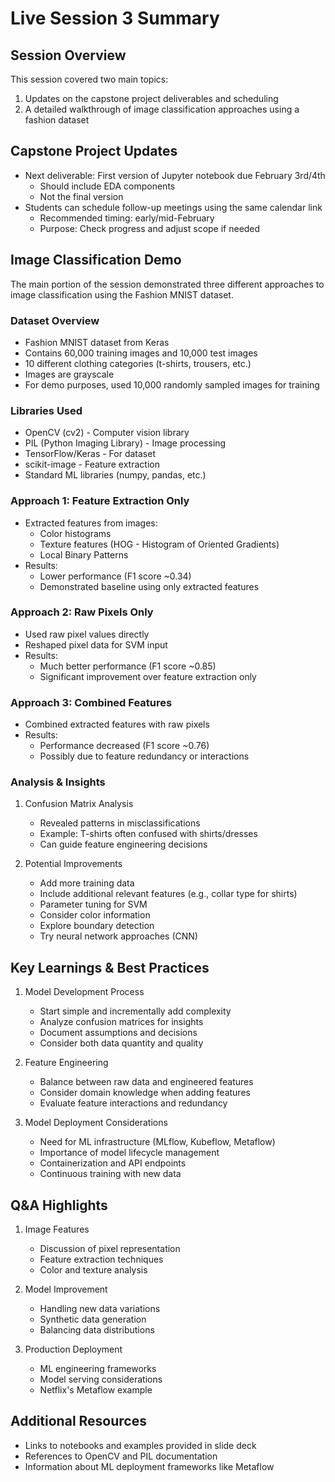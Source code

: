 # Live Session 3 Summary

## Session Overview
This session covered two main topics:
1. Updates on the capstone project deliverables and scheduling
2. A detailed walkthrough of image classification approaches using a fashion dataset

## Capstone Project Updates
- Next deliverable: First version of Jupyter notebook due February 3rd/4th
  - Should include EDA components
  - Not the final version
- Students can schedule follow-up meetings using the same calendar link
  - Recommended timing: early/mid-February
  - Purpose: Check progress and adjust scope if needed

## Image Classification Demo
The main portion of the session demonstrated three different approaches to image classification using the Fashion MNIST dataset.

### Dataset Overview
- Fashion MNIST dataset from Keras
- Contains 60,000 training images and 10,000 test images
- 10 different clothing categories (t-shirts, trousers, etc.)
- Images are grayscale
- For demo purposes, used 10,000 randomly sampled images for training

### Libraries Used
- OpenCV (cv2) - Computer vision library
- PIL (Python Imaging Library) - Image processing
- TensorFlow/Keras - For dataset
- scikit-image - Feature extraction
- Standard ML libraries (numpy, pandas, etc.)

### Approach 1: Feature Extraction Only
- Extracted features from images:
  - Color histograms
  - Texture features (HOG - Histogram of Oriented Gradients)
  - Local Binary Patterns
- Results:
  - Lower performance (F1 score ~0.34)
  - Demonstrated baseline using only extracted features

### Approach 2: Raw Pixels Only
- Used raw pixel values directly
- Reshaped pixel data for SVM input
- Results:
  - Much better performance (F1 score ~0.85)
  - Significant improvement over feature extraction only

### Approach 3: Combined Features
- Combined extracted features with raw pixels
- Results:
  - Performance decreased (F1 score ~0.76)
  - Possibly due to feature redundancy or interactions

### Analysis & Insights
1. Confusion Matrix Analysis
   - Revealed patterns in misclassifications
   - Example: T-shirts often confused with shirts/dresses
   - Can guide feature engineering decisions

2. Potential Improvements
   - Add more training data
   - Include additional relevant features (e.g., collar type for shirts)
   - Parameter tuning for SVM
   - Consider color information
   - Explore boundary detection
   - Try neural network approaches (CNN)

## Key Learnings & Best Practices
1. Model Development Process
   - Start simple and incrementally add complexity
   - Analyze confusion matrices for insights
   - Document assumptions and decisions
   - Consider both data quantity and quality

2. Feature Engineering
   - Balance between raw data and engineered features
   - Consider domain knowledge when adding features
   - Evaluate feature interactions and redundancy

3. Model Deployment Considerations
   - Need for ML infrastructure (MLflow, Kubeflow, Metaflow)
   - Importance of model lifecycle management
   - Containerization and API endpoints
   - Continuous training with new data

## Q&A Highlights
1. Image Features
   - Discussion of pixel representation
   - Feature extraction techniques
   - Color and texture analysis

2. Model Improvement
   - Handling new data variations
   - Synthetic data generation
   - Balancing data distributions

3. Production Deployment
   - ML engineering frameworks
   - Model serving considerations
   - Netflix's Metaflow example

## Additional Resources
- Links to notebooks and examples provided in slide deck
- References to OpenCV and PIL documentation
- Information about ML deployment frameworks like Metaflow